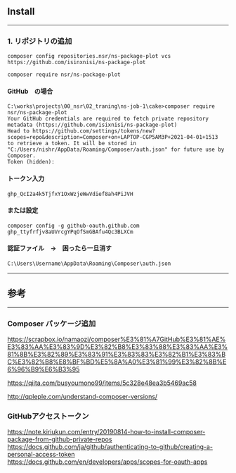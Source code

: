 

## Install
---

### 1. リポジトリの追加

```
composer config repositories.nsr/ns-package-plot vcs https://github.com/isinxnisi/ns-package-plot
```

```
composer require nsr/ns-package-plot
```

#### GitHub　の場合
```
C:\works\projects\00_nsr\02_traning\ns-job-1\cake>composer require nsr/ns-package-plot
Your GitHub credentials are required to fetch private repository metadata (https://github.com/isixnisi/ns-package-plot)
Head to https://github.com/settings/tokens/new?scopes=repo&description=Composer+on+LAPTOP-CGP5AM3P+2021-04-01+1513
to retrieve a token. It will be stored in "C:/Users/nishr/AppData/Roaming/Composer/auth.json" for future use by Composer.
Token (hidden):

```
#### トークン入力

```
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
```

#### または設定

```
composer config -g github-oauth.github.com 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
```
#### 認証ファイル　→　困ったら一旦消す

```
C:\Users\Username\AppData\Roaming\Composer\auth.json
```




---

## 参考
---

### Composer パッケージ追加

https://scrapbox.io/namaozi/composer%E3%81%A7GitHub%E3%81%AE%E3%83%AA%E3%83%9D%E3%82%B8%E3%83%88%E3%83%AA%E3%81%8B%E3%82%89%E3%83%91%E3%83%83%E3%82%B1%E3%83%BC%E3%82%B8%E8%BF%BD%E5%8A%A0%E3%81%99%E3%82%8B%E6%96%B9%E6%B3%95

https://qiita.com/busyoumono99/items/5c328e48ea3b5469ac58

http://qpleple.com/understand-composer-versions/

### GitHubアクセストークン

https://note.kiriukun.com/entry/20190814-how-to-install-composer-package-from-github-private-repos
https://docs.github.com/ja/github/authenticating-to-github/creating-a-personal-access-token
https://docs.github.com/en/developers/apps/scopes-for-oauth-apps
